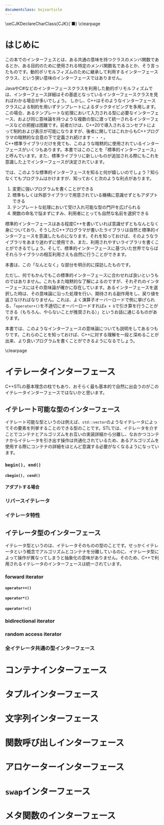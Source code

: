 ```yaml
---
documentclass: bxjsarticle
---
```

\xeCJKDeclareCharClass{CJK}{`■} 
\clearpage

# はじめに

この本でのインターフェスとは、ある共通の意味を持つクラスのメンバ関数であるとか、ある目的のために使用される特定のメンバ関数名であるとか、そう言ったものです。動的ポリモルフィズムのために継承して利用するインターフェースクラス、という狭い意味のインターフェースではありません。

JavaやC#などのインターフェースクラスを利用した動的ポリモルフィズムでは、インターフェース詳細はその基底となっているインターフェースクラスを見ればわかる場合が多いでしょう。
しかし、C++はそのようなインターフェースクラスによる制約を用いずテンプレートによるダックタイピングを多用します。この場合、あるテンプレートな処理において入力される型に必要なインターフェース、および同じ意味論を持つような複数の型に渡って統一されるインターフェースなどの把握は困難です。前者だけは、C++20で導入されるコンセプトによって制約および表示が可能になりますが、後者に関してはこれからもC++プログラマの暗黙的な合意の下で定義され続けます・・・。  
C++標準ライブラリだけを見ても、このような暗黙的に使用されているインターフェースがいくつもあります。本書ではこのことを「標準的インターフェース」と呼んでいます。また、標準ライブラリに新しいものが追加される際にもこれを意識した上でインターフェースが決定されています。

では、このような標準的インターフェースを知ると何が嬉しいのでしょう？知らなくてもプログラムはかけますが、知っておくと次のような利点があります。

1. 変更に強いプログラムを書くことができる
2. 標準もしくは外部ライブラリで用意されている機構に意識せずともアダプトできる
3. テンプレートな処理において受け入れ可能な型の門戸を広げられる
4. 関数の命名で悩まずにすみ、利用者にとっても自然な名前を選択できる

標準的インターフェースはある程度C++を書いていれば意識せずともなんとなく身についており、そうしたC++プログラマが書いたライブラリは自然と標準的インターフェースを意識したものになります。それを知っておけば、そのようなライブラリをあまり迷わずに使用でき、また、利用されやすいライブラリを書くことができるでしょう。そして、標準的インターフェースに基づいた世界でならばそれらライブラリの相互利用さえも自然に行うことができます。

本書は、この「なんとなく」な部分を明示的に探訪したものです。

ただし、何でもかんでもこの標準的インターフェースに合わせれば良いというものではありません。これもまた暗黙的な了解によるのですが、それぞれのインターフェースにはその意味論が確かに存在しています。あるインターフェースを選択した時は、その意味論に沿った処理を行い、期待される副作用をし、戻り値を返さなければなりません。これは、よく演算子オーバーロードで例に挙げられる、「`operator+()`を不適切にオーバーロードすれば`a + b`で引き算を行うことができる（もちろん、やらないことが推奨される）」というお話に通じるものがあります。

本書では、このようなインターフェースの意味論についても説明をしてあるつもりです。これらのことを知っておけば、C++に対する理解を一段と深めることが出来、より良いプログラムを書くことができるようになるでしょう。

\clearpage

# イテレータインターフェース

C++STLの基本理念の柱でもあり、おそらく最も基本的で自然に出会うのがこのイテレータインターフェースではないかと思います。

## イテレート可能な型のインターフェース

イテレート可能な型というのは例えば、`std::vector`のようなイテレータによってその要素を列挙することのできる型のことです。STLでは、イテレータを介すことでコンテナとアルゴリズムをお互いの実装詳細から分離し、なおかつコンテナからイテレータを引き出す操作は共通化されているため、あるアルゴリズムを使用する際にコンテナの詳細をほとんど意識する必要がなくなるようになっています。

### `begin(), end()`

#### `cbegin(), cend()`

#### アダプトする場合

### リバースイテレータ

### イテレータ特性

## イテレータ型のインターフェース

イテレータ型というのは、イテレータそのものの型のことです。せっかくイテレータという概念でアルゴリズムとコンテナを分離しているのに、イテレータ型によって操作が異なってしまうと抽象化の意味がありません。そのため、C++で利用されるイテレータのインターフェースは統一されています。

### forward iterator

#### `operator++()`

#### `operator*()`

#### `operator!=()`

### bidirectional iterator

### random access iterator

### 全イテレータ共通の型インターフェース

# コンテナインターフェース

# タプルインターフェース

# 文字列インターフェース

# 関数呼び出しインターフェース

# アロケーターインターフェース

# `swap`インターフェース

# メタ関数のインターフェース